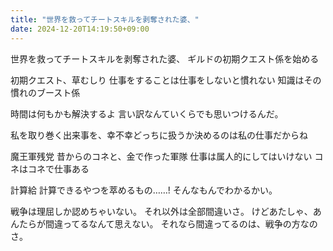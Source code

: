 ```yaml
---
title: "世界を救ってチートスキルを剥奪された婆、"
date: 2024-12-20T14:19:50+09:00
---
```

世界を救ってチートスキルを剥奪された婆、
ギルドの初期クエスト係を始める

初期クエスト、草むしり
仕事をすることは仕事をしないと慣れない
知識はその慣れのブースト係

時間は何もかも解決するよ
言い訳なんていくらでも思いつけるんだ。

私を取り巻く出来事を、幸不幸どっちに扱うか決めるのは私の仕事だからね


魔王軍残党
昔からのコネと、金で作った軍隊
仕事は属人的にしてはいけない
コネはコネで仕事ある

計算給
計算できるやつを萃めるもの……!
そんなもんでわかるかい。

戦争は理屈しか認めちゃいない。
それ以外は全部間違いさ。
けどあたしゃ、あんたらが間違ってるなんて思えない。
それなら間違ってるのは、戦争の方なのさ。
